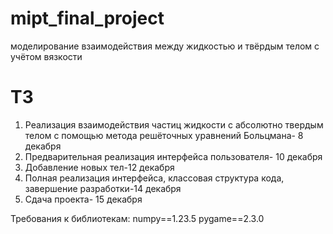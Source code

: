 # mipt_final_project

моделирование взаимодействия между жидкостью и твёрдым телом с учётом вязкости

# ТЗ
1) Реализация взаимодействия частиц жидкости с абсолютно твердым телом с помощью метода решёточных уравнений Больцмана- 8 декабря
2) Предварительная реализация интерфейса пользователя- 10 декабря
3) Добавление новых тел-12 декабря
4) Полная реализация интерфейса, классовая структура кода, завершение разработки-14 декабря
5) Сдача проекта- 15 декабря


Требования к библиотекам:
numpy==1.23.5
pygame==2.3.0
